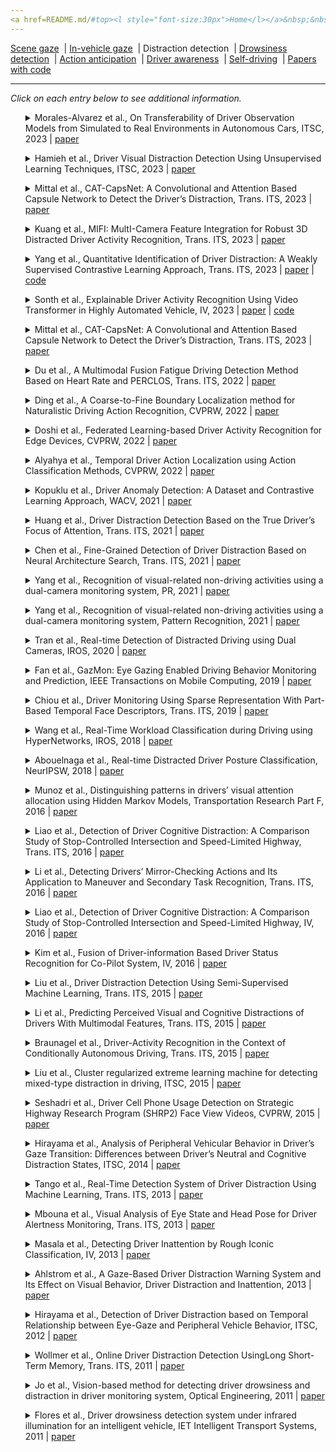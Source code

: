 ```yaml
---
<a href=README.md/#top><l style="font-size:30px">Home</l></a>&nbsp;&nbsp;| <a href=behavioral.md><l style="font-size:30px">Behavioral</l></a>&nbsp;&nbsp;| <l style="font-size:35px">Applications</l>&nbsp;&nbsp;| <a href=datasets.md><l style="font-size:30px">Datasets</l></a>&nbsp;&nbsp;
---
```


[Scene gaze](scene_gaze.md)&nbsp;&nbsp;| [In-vehicle gaze](in-vehicle_gaze.md)&nbsp;&nbsp;| Distraction detection&nbsp;&nbsp;| [Drowsiness detection](drowsiness_detection.md)&nbsp;&nbsp;| [Action anticipation](action_anticipation.md)&nbsp;&nbsp;| [Driver awareness](driver_awareness.md)&nbsp;&nbsp;| [Self-driving](self-driving.md)&nbsp;&nbsp;| [Papers with code](papers_with_code.md)&nbsp;&nbsp;
___
*Click on each entry below to see additional information.*
<ul><a name=2023_ITSC_Morales-Alvarez></a>
<details close>
<summary>Morales-Alvarez et al., On Transferability of Driver Observation Models from Simulated to Real Environments in Autonomous Cars, ITSC, 2023 | <a href=https://doi.org/10.1109/ITSC57777.2023.10422678>paper</a></summary>
<ul>
Dataset(s): <a href=datasets.md#Drive&Act>Drive&Act</a>, private
</ul>
<ul>
<pre>
@inproceedings{2023_ITSC_Morales-Alvarez,
    author = "Morales-Alvarez, Walter and Certad, Novel and Roitberg, Alina and Stiefelhagen, Rainer and Olaverri-Monreal, Cristina",
    booktitle = "2023 IEEE 26th International Conference on Intelligent Transportation Systems (ITSC)",
    organization = "IEEE",
    pages = "3129--3134",
    title = "On Transferability of Driver Observation Models from Simulated to Real Environments in Autonomous Cars",
    year = "2023"
}
</pre>
</ul>
</ul>
<ul><a name=2023_ITSC_Hamieh></a>
<details close>
<summary>Hamieh et al., Driver Visual Distraction Detection Using Unsupervised Learning Techniques, ITSC, 2023 | <a href=https://doi.org/10.1109/ITSC57777.2023.10421874>paper</a></summary>
<ul>
Dataset(s): private
</ul>
<ul>
<pre>
@inproceedings{2023_ITSC_Hamieh,
    author = "Hamieh, Salam and Heiries, Vincent and Al-Osman, Hussein and Godin, Christelle and Aloui, Saifeddine",
    booktitle = "2023 IEEE 26th International Conference on Intelligent Transportation Systems (ITSC)",
    organization = "IEEE",
    pages = "945--950",
    title = "Driver Visual Distraction Detection Using Unsupervised Learning Techniques",
    year = "2023"
}
</pre>
</ul>
</ul>
<ul><a name=2023_T-ITS_Mittal></a>
<details close>
<summary>Mittal et al., CAT-CapsNet: A Convolutional and Attention Based Capsule Network to Detect the Driver’s Distraction, Trans. ITS, 2023 | <a href=https://doi.org/10.1109/TITS.2023.3266113>paper</a></summary>
<ul>
Dataset(s): <a href=datasets.md#AUCD2>AUCD2</a>, Statefarm
</ul>
<ul>
<pre>
@article{2023_T-ITS_Mittal,
    author = "Mittal, Himanshu and Verma, Bindu",
    journal = "IEEE Transactions on Intelligent Transportation Systems",
    publisher = "IEEE",
    title = "CAT-CapsNet: A Convolutional and Attention Based Capsule Network to Detect the Driver’s Distraction",
    year = "2023"
}
</pre>
</ul>
</ul>
<ul><a name=2023_T-ITS_Kuang></a>
<details close>
<summary>Kuang et al., MIFI: MultI-Camera Feature Integration for Robust 3D Distracted Driver Activity Recognition, Trans. ITS, 2023 | <a href=https://doi.org/10.1109/TITS.2023.3304317>paper</a></summary>
<ul>
Dataset(s): <a href=datasets.md#3MDAD>3MDAD</a>
</ul>
<ul>
<pre>
@article{2023_T-ITS_Kuang,
    author = "Kuang, Jian and Li, Wenjing and Li, Fang and Zhang, Jun and Wu, Zhongcheng",
    journal = "IEEE Transactions on Intelligent Transportation Systems",
    publisher = "IEEE",
    title = "MIFI: MultI-Camera Feature Integration for Robust 3D Distracted Driver Activity Recognition",
    year = "2023"
}
</pre>
</ul>
</ul>
<ul><a name=2023_T-ITS_Yang></a>
<details close>
<summary>Yang et al., Quantitative Identification of Driver Distraction: A Weakly Supervised Contrastive Learning Approach, Trans. ITS, 2023 | <a href=https://doi.org/10.1109/TITS.2023.3316203>paper</a> | <a href=https://yanghh.io/Driver-Distraction-Quantification>code</a></summary>
<ul>
Dataset(s): <a href=datasets.md#SAM-DD>SAM-DD</a>
</ul>
<ul>
<pre>
@article{2023_T-ITS_Yang,
    author = "Yang, Haohan and Liu, Haochen and Hu, Zhongxu and Nguyen, Anh-Tu and Guerra, Thierry-Marie and Lv, Chen",
    journal = "IEEE Transactions on Intelligent Transportation Systems",
    publisher = "IEEE",
    title = "Quantitative Identification of Driver Distraction: A Weakly Supervised Contrastive Learning Approach",
    year = "2023"
}
</pre>
</ul>
</ul>
<ul><a name=2023_IV_Sonth></a>
<details close>
<summary>Sonth et al., Explainable Driver Activity Recognition Using Video Transformer in Highly Automated Vehicle, IV, 2023 | <a href=https://doi.org/10.1109/IV55152.2023.10186584>paper</a> | <a href=github.com/VTTI/driver-secondary-action-recognition>code</a></summary>
<ul>
Dataset(s): VTTIMLP01, SHRP2
</ul>
<ul>
<pre>
@inproceedings{2023_IV_Sonth,
    author = "Sonth, Akash and Sarkar, Abhijit and Bhagat, Hirva and Abbott, Lynn",
    booktitle = "2023 IEEE Intelligent Vehicles Symposium (IV)",
    organization = "IEEE",
    pages = "1--8",
    title = "Explainable Driver Activity Recognition Using Video Transformer in Highly Automated Vehicle",
    year = "2023"
}
</pre>
</ul>
</ul>
<ul><a name=2023_T-ITS_Mittal></a>
<details close>
<summary>Mittal et al., CAT-CapsNet: A Convolutional and Attention Based Capsule Network to Detect the Driver’s Distraction, Trans. ITS, 2023 | <a href=https://doi.org/10.1109/TITS.2023.3266113>paper</a></summary>
<ul>
Dataset(s): <a href=datasets.md#SFD>SFD</a>, <a href=datasets.md#AUCD2>AUCD2</a>
</ul>
<ul>
<pre>
@article{2023_T-ITS_Mittal,
    author = "Mittal, Himanshu and Verma, Bindu",
    journal = "IEEE Transactions on Intelligent Transportation Systems",
    publisher = "IEEE",
    title = "CAT-CapsNet: A Convolutional and Attention Based Capsule Network to Detect the Driver’s Distraction",
    year = "2023"
}
</pre>
</ul>
</ul>
<ul><a name=2022_T-ITS_Du></a>
<details close>
<summary>Du et al., A Multimodal Fusion Fatigue Driving Detection Method Based on Heart Rate and PERCLOS, Trans. ITS, 2022 | <a href=https://doi.org/10.1109/TITS.2022.3176973>paper</a></summary>
<ul>
Dataset(s): <a href=datasets.md#RLDD>RLDD</a>
</ul>
<ul>
<pre>
@article{2022_T-ITS_Du,
    author = "Du, Guanglong and Zhang, Linlin and Su, Kang and Wang, Xueqian and Teng, Shaohua and Liu, Peter X",
    journal = "Ieee Transactions on Intelligent Transportation Systems",
    number = "11",
    pages = "21810--21820",
    publisher = "IEEE",
    title = "A multimodal fusion fatigue driving detection method based on heart rate and PERCLOS",
    volume = "23",
    year = "2022"
}
</pre>
</ul>
</ul>
<ul><a name=2022_CVPRW_Ding></a>
<details close>
<summary>Ding et al., A Coarse-to-Fine Boundary Localization method for Naturalistic Driving Action Recognition, CVPRW, 2022 | <a href=https://openaccess.thecvf.com/content/CVPR2022W/AICity/papers/Ding_A_Coarse-To-Fine_Boundary_Localization_Method_for_Naturalistic_Driving_Action_Recognition_CVPRW_2022_paper.pdf>paper</a></summary>
<ul>
Dataset(s): <a href=datasets.md#SynDD1>SynDD1</a>
</ul>
<ul>
<pre>
@article{2022_CVPRW_Ding,
    author = "Du, Guanglong and Zhang, Linlin and Su, Kang and Wang, Xueqian and Teng, Shaohua and Liu, Peter X",
    journal = "Ieee Transactions on Intelligent Transportation Systems",
    number = "11",
    pages = "21810--21820",
    publisher = "IEEE",
    title = "A multimodal fusion fatigue driving detection method based on heart rate and PERCLOS",
    volume = "23",
    year = "2022"
}
</pre>
</ul>
</ul>
<ul><a name=2022_CVPRW_Doshi></a>
<details close>
<summary>Doshi et al., Federated Learning-based Driver Activity Recognition for Edge Devices, CVPRW, 2022 | <a href=https://openaccess.thecvf.com/content/CVPR2022W/AICity/papers/Doshi_Federated_Learning-Based_Driver_Activity_Recognition_for_Edge_Devices_CVPRW_2022_paper.pdf>paper</a></summary>
<ul>
Dataset(s): <a href=datasets.md#SynDD1>SynDD1</a>
</ul>
<ul>
<pre>
@inproceedings{2022_CVPRW_Doshi,
    author = "Doshi, Keval and Yilmaz, Yasin",
    booktitle = "Proceedings of the IEEE/CVF Conference on Computer Vision and Pattern Recognition",
    pages = "3338--3346",
    title = "Federated learning-based driver activity recognition for edge devices",
    year = "2022"
}
</pre>
</ul>
</ul>
<ul><a name=2022_CVPRW_Alyahya></a>
<details close>
<summary>Alyahya et al., Temporal Driver Action Localization using Action Classification Methods, CVPRW, 2022 | <a href=https://openaccess.thecvf.com/content/CVPR2022W/AICity/papers/Alyahya_Temporal_Driver_Action_Localization_Using_Action_Classification_Methods_CVPRW_2022_paper.pdf>paper</a></summary>
<ul>
Dataset(s): <a href=datasets.md#SynDD1>SynDD1</a>
</ul>
<ul>
<pre>
@inproceedings{2022_CVPRW_Alyahya,
    author = "Alyahya, Munirah and Alghannam, Shahad and Alhussan, Taghreed",
    booktitle = "Proceedings of the IEEE/CVF Conference on Computer Vision and Pattern Recognition",
    pages = "3319--3326",
    title = "Temporal Driver Action Localization using Action Classification Methods",
    year = "2022"
}
</pre>
</ul>
</ul>
<ul><a name=2021_WACV_Kopuklu></a>
<details close>
<summary>Kopuklu et al., Driver Anomaly Detection: A Dataset and Contrastive Learning Approach, WACV, 2021 | <a href=https://openaccess.thecvf.com/content/WACV2021/papers/Kopuklu_Driver_Anomaly_Detection_A_Dataset_and_Contrastive_Learning_Approach_WACV_2021_paper.pdf>paper</a></summary>
<ul>
Dataset(s): <a href=datasets.md#DAD>DAD</a>
</ul>
<ul>
<pre>
@inproceedings{2021_WACV_Kopuklu,
    author = "Kopuklu, Okan and Zheng, Jiapeng and Xu, Hang and Rigoll, Gerhard",
    booktitle = "Proceedings of the IEEE/CVF Winter Conference on Applications of Computer Vision",
    pages = "91--100",
    title = "Driver anomaly detection: A dataset and contrastive learning approach",
    year = "2021"
}
</pre>
</ul>
</ul>
<ul><a name=2021_T-ITS_Huang></a>
<details close>
<summary>Huang et al., Driver Distraction Detection Based on the True Driver’s Focus of Attention, Trans. ITS, 2021 | <a href=https://doi.org/10.1109/TITS.2022.3166208>paper</a></summary>
<ul>
Dataset(s): <a href=datasets.md#DADA-2000>DADA-2000</a>, <a href=datasets.md#TrafficSaliency>TrafficSaliency</a>, <a href=datasets.md#BDD-A>BDD-A</a>, <a href=datasets.md#DR(eye)VE>DR(eye)VE</a>, private
</ul>
<ul>
<pre>
@article{2021_T-ITS_Huang,
    author = "Huang, Jianling and Long, Yan and Zhao, Xiaohua",
    journal = "IEEE Transactions on Intelligent Transportation Systems",
    publisher = "IEEE",
    title = "Driver Glance Behavior Modeling Based on Semi-Supervised Clustering and Piecewise Aggregate Representation",
    year = "2021"
}
</pre>
</ul>
</ul>
<ul><a name=2021_T-ITS_Chen></a>
<details close>
<summary>Chen et al., Fine-Grained Detection of Driver Distraction Based on Neural Architecture Search, Trans. ITS, 2021 | <a href=https://doi.org/10.1109/TITS.2021.3055545>paper</a></summary>
<ul>
Dataset(s): <a href=datasets.md#C42CN>C42CN</a>
</ul>
<ul>
<pre>
@article{2021_T-ITS_Chen,
    author = "Chen, Jie and Jiang, YaNan and Huang, ZhiXiang and Guo, XiaoHui and Wu, BoCai and Sun, Long and Wu, Tao",
    journal = "IEEE Transactions on Intelligent Transportation Systems",
    title = "Fine-Grained Detection of Driver Distraction Based on Neural Architecture Search",
    year = "2021"
}
</pre>
</ul>
</ul>
<ul><a name=2021_PR_Yang></a>
<details close>
<summary>Yang et al., Recognition of visual-related non-driving activities using a dual-camera monitoring system, PR, 2021 | <a href=https://doi.org/10.1016/j.patcog.2021.107955>paper</a></summary>
<ul>
Dataset(s): private
</ul>
<ul>
<pre>
@article{2021_PR_Yang,
    author = "Yang, Lichao and Dong, Kuo and Ding, Yan and Brighton, James and Zhan, Zhenfei and Zhao, Yifan",
    journal = "Pattern Recognition",
    pages = "107955",
    title = "Recognition of visual-related non-driving activities using a dual-camera monitoring system",
    volume = "116",
    year = "2021"
}
</pre>
</ul>
</ul>
<ul><a name=2021_PR_Yang></a>
<details close>
<summary>Yang et al., Recognition of visual-related non-driving activities using a dual-camera monitoring system, Pattern Recognition, 2021 | <a href=https://doi.org/10.1016/j.patcog.2021.107955>paper</a></summary>
<ul>
Dataset(s): private
</ul>
<ul>
<pre>
@article{2021_PR_Yang,
    author = "Yang, Lichao and Dong, Kuo and Ding, Yan and Brighton, James and Zhan, Zhenfei and Zhao, Yifan",
    journal = "Pattern Recognition",
    pages = "107955",
    title = "Recognition of visual-related non-driving activities using a dual-camera monitoring system",
    volume = "116",
    year = "2021"
}
</pre>
</ul>
</ul>
<ul><a name=2020_IROS_Tran></a>
<details close>
<summary>Tran et al., Real-time Detection of Distracted Driving using Dual Cameras, IROS, 2020 | <a href=https://doi.org/10.1109/IROS45743.2020.9340921>paper</a></summary>
<ul>
Dataset(s): private
</ul>
<ul>
<pre>
@inproceedings{2020_IROS_Tran,
    author = "Tran, Duy and Do, Ha Manh and Lu, Jiaxing and Sheng, Weihua",
    booktitle = "IROS",
    title = "Real-time Detection of Distracted Driving using Dual Cameras",
    year = "2020"
}
</pre>
</ul>
</ul>
<ul><a name=2019_TMC_Fan></a>
<details close>
<summary>Fan et al., GazMon: Eye Gazing Enabled Driving Behavior Monitoring and Prediction, IEEE Transactions on Mobile Computing, 2019 | <a href=https://doi.org/10.1109/TMC.2019.2962764>paper</a></summary>
<ul>
Dataset(s): private
</ul>
<ul>
<pre>
@article{2019_TMC_Fan,
    author = "Fan, Xiaoyi and Wang, Feng and Song, Danyang and Lu, Yuhe and Liu, Jiangchuan",
    journal = "IEEE Transactions on Mobile Computing",
    title = "{GazMon: Eye Gazing Enabled Driving Behavior Monitoring and Prediction}",
    year = "2019"
}
</pre>
</ul>
</ul>
<ul><a name=2019_T-ITS_Chiou></a>
<details close>
<summary>Chiou et al., Driver Monitoring Using Sparse Representation With Part-Based Temporal Face Descriptors, Trans. ITS, 2019 | <a href=https://doi.org/10.1109/TITS.2019.2892155>paper</a></summary>
<ul>
Dataset(s): <a href=datasets.md#YawDD>YawDD</a>, <a href=datasets.md#DDD>DDD</a>
</ul>
<ul>
<pre>
@article{2019_T-ITS_Chiou,
    author = "Chiou, Chien-Yu and Wang, Wei-Cheng and Lu, Shueh-Chou and Huang, Chun-Rong and Chung, Pau-Choo and Lai, Yun-Yang",
    journal = "IEEE Transactions on Intelligent Transportation Systems",
    number = "1",
    pages = "346--361",
    publisher = "IEEE",
    title = "Driver monitoring using sparse representation with part-based temporal face descriptors",
    volume = "21",
    year = "2019"
}
</pre>
</ul>
</ul>
<ul><a name=2018_IROS_Wang></a>
<details close>
<summary>Wang et al., Real-Time Workload Classification during Driving using HyperNetworks, IROS, 2018 | <a href=https://doi.org/10.1109/IROS.2018.8594305>paper</a></summary>
<ul>
Dataset(s): private
</ul>
<ul>
<pre>
@inproceedings{2018_IROS_Wang,
    author = "Wang, Ruohan and Amadori, Pierluigi V and Demiris, Yiannis",
    booktitle = "IROS",
    title = "Real-time workload classification during driving using hypernetworks",
    year = "2018"
}
</pre>
</ul>
</ul>
<ul><a name=2017_NeurIPS_Abouelnaga></a>
<details close>
<summary>Abouelnaga et al., Real-time Distracted Driver Posture Classification, NeurIPSW, 2018 | <a href=https://arxiv.org/pdf/1706.09498.pdf>paper</a></summary>
<ul>
Dataset(s): AUCDD
</ul>
<ul>
<pre>
@inproceedings{2017_NeurIPS_Abouelnaga,
    author = "Abouelnaga, Yehya and Eraqi, Hesham M. and Moustafa, Mohamed N.",
    booktitle = "NeurIPS Workshop on Machine Learning for Intelligent Transportation Systems",
    title = "eal-time Distracted Driver Posture Classification",
    year = "2017"
}
</pre>
</ul>
</ul>
<ul><a name=2016_TransRes_Munoz></a>
<details close>
<summary>Munoz et al., Distinguishing patterns in drivers’ visual attention allocation using Hidden Markov Models, Transportation Research Part F, 2016 | <a href=https://doi.org/10.1016/j.trf.2016.09.015>paper</a></summary>
<ul>
Dataset(s): private
</ul>
<ul>
<pre>
@article{2016_TransRes_Munoz,
    author = "Mu{\\textasciitilde n}oz, Mauricio and Reimer, Bryan and Lee, Joonbum and Mehler, Bruce and Fridman, Lex",
    journal = "Transportation Research Part F: Traffic Psychology and Behaviour",
    pages = "90--103",
    title = "Distinguishing patterns in drivers’ visual attention allocation using Hidden Markov Models",
    volume = "43",
    year = "2016"
}
</pre>
</ul>
</ul>
<ul><a name=2016_T-ITS_Liao></a>
<details close>
<summary>Liao et al., Detection of Driver Cognitive Distraction: A Comparison Study of Stop-Controlled Intersection and Speed-Limited Highway, Trans. ITS, 2016 | <a href=https://doi.org/10.1109/TITS.2015.2506602>paper</a></summary>
<ul>
Dataset(s): private
</ul>
<ul>
<pre>
@article{2016_T-ITS_Liao,
    author = "Liao, Yuan and Li, Shengbo Eben and Wang, Wenjun and Wang, Ying and Li, Guofa and Cheng, Bo",
    journal = "IEEE Transactions on Intelligent Transportation Systems",
    number = "6",
    pages = "1628--1637",
    publisher = "IEEE",
    title = "Detection of driver cognitive distraction: A comparison study of stop-controlled intersection and speed-limited highway",
    volume = "17",
    year = "2016"
}
</pre>
</ul>
</ul>
<ul><a name=2016_T-ITS_Li></a>
<details close>
<summary>Li et al., Detecting Drivers’ Mirror-Checking Actions and Its Application to Maneuver and Secondary Task Recognition, Trans. ITS, 2016 | <a href=https://doi.org/10.1109/TITS.2015.2493451>paper</a></summary>
<ul>
Dataset(s): private
</ul>
<ul>
<pre>
@article{2016_T-ITS_Li,
    author = "Li, Nanxiang and Busso, Carlos",
    journal = "IEEE Transactions on Intelligent Transportation Systems",
    number = "4",
    pages = "980--992",
    publisher = "IEEE",
    title = "Detecting drivers' mirror-checking actions and its application to maneuver and secondary task recognition",
    volume = "17",
    year = "2015"
}
</pre>
</ul>
</ul>
<ul><a name=2016_IV_Liao></a>
<details close>
<summary>Liao et al., Detection of Driver Cognitive Distraction: A Comparison Study of Stop-Controlled Intersection and Speed-Limited Highway, IV, 2016 | <a href=https://doi.org/10.1109/IVS.2016.7535416>paper</a></summary>
<ul>
Dataset(s): private
</ul>
<ul>
<pre>
@inproceedings{2016_IV_Liao,
    author = "Liao, Yuan and Li, Shengbo Eben and Li, Guofa and Wang, Wenjun and Cheng, Bo and Chen, Fang",
    booktitle = "IV",
    title = "Detection of driver cognitive distraction: An SVM based real-time algorithm and its comparison study in typical driving scenarios",
    year = "2016"
}
</pre>
</ul>
</ul>
<ul><a name=2016_IV_Kim></a>
<details close>
<summary>Kim et al., Fusion of Driver-information Based Driver Status Recognition for Co-Pilot System, IV, 2016 | <a href=https://doi.org/10.1109/IVS.2016.7535573>paper</a></summary>
<ul>
Dataset(s): private
</ul>
<ul>
<pre>
@inproceedings{2016_IV_Kim,
    author = "Kim, Jinwoo and Kim, Kitae and Yoon, Daesub and Koo, Yongbon and Han, Wooyong",
    booktitle = "2016 Ieee Intelligent Vehicles Symposium (iv)",
    organization = "IEEE",
    pages = "1398--1403",
    title = "Fusion of driver-information based driver status recognition for co-pilot system",
    year = "2016"
}
</pre>
</ul>
</ul>
<ul><a name=2015_T-ITS_Liu></a>
<details close>
<summary>Liu et al., Driver Distraction Detection Using Semi-Supervised Machine Learning, Trans. ITS, 2015 | <a href=https://doi.org/10.1109/TITS.2015.2496157>paper</a></summary>
<ul>
Dataset(s): private
</ul>
<ul>
<pre>
@article{2015_T-ITS_Liu,
    author = "Liu, Tianchi and Yang, Yan and Huang, Guang-Bin and Yeo, Yong Kiang and Lin, Zhiping",
    journal = "IEEE Transactions on Intelligent Transportation Systems",
    number = "4",
    pages = "1108--1120",
    title = "Driver distraction detection using semi-supervised machine learning",
    volume = "17",
    year = "2015"
}
</pre>
</ul>
</ul>
<ul><a name=2015_T-ITS_Li></a>
<details close>
<summary>Li et al., Predicting Perceived Visual and Cognitive Distractions of Drivers With Multimodal Features, Trans. ITS, 2015 | <a href=https://doi.org/10.1109/TITS.2014.2324414>paper</a></summary>
<ul>
Dataset(s): private
</ul>
<ul>
<pre>
@article{2015_T-ITS_Li,
    author = "Li, Nanxiang and Busso, Carlos",
    journal = "IEEE Transactions on Intelligent Transportation Systems",
    number = "1",
    pages = "51--65",
    title = "Predicting perceived visual and cognitive distractions of drivers with multimodal features",
    volume = "16",
    year = "2014"
}
</pre>
</ul>
</ul>
<ul><a name=2015_T-ITS_Braunagel></a>
<details close>
<summary>Braunagel et al., Driver-Activity Recognition in the Context of Conditionally Autonomous Driving, Trans. ITS, 2015 | <a href=https://doi.org/10.1109/ITSC.2015.268>paper</a></summary>
<ul>
Dataset(s): private
</ul>
<ul>
<pre>
@inproceedings{2015_T-ITS_Braunagel,
    author = "Braunagel, Christian and Kasneci, Enkelejda and Stolzmann, Wolfgang and Rosenstiel, Wolfgang",
    booktitle = "ITSC",
    title = "Driver-activity recognition in the context of conditionally autonomous driving",
    year = "2015"
}
</pre>
</ul>
</ul>
<ul><a name=2015_ITSC_Liu></a>
<details close>
<summary>Liu et al., Cluster regularized extreme learning machine for detecting mixed-type distraction in driving, ITSC, 2015 | <a href=https://doi.org/10.1109/ITSC.2015.217>paper</a></summary>
<ul>
Dataset(s): private
</ul>
<ul>
<pre>
@inproceedings{2015_ITSC_Liu,
    author = "Liu, Tianchi and Yang, Yan and Huang, Guang-Bin and Lin, Zhiping and Klanner, Felix and Denk, Cornelia and Rasshofer, Ralph H",
    booktitle = "ITSC",
    title = "Cluster regularized extreme learning machine for detecting mixed-type distraction in driving",
    year = "2015"
}
</pre>
</ul>
</ul>
<ul><a name=2015_CVPRW_Seshadri></a>
<details close>
<summary>Seshadri et al., Driver Cell Phone Usage Detection on Strategic Highway Research Program (SHRP2) Face View Videos, CVPRW, 2015 | <a href=https://www.cv-foundation.org/openaccess/content_cvpr_workshops_2015/W11/papers/Seshadri_Driver_Cell_Phone_2015_CVPR_paper.pdf>paper</a></summary>
<ul>
Dataset(s): SHRP2
</ul>
<ul>
<pre>
@inproceedings{2015_CVPRW_Seshadri,
    author = "Seshadri, Keshav and Juefei-Xu, Felix and Pal, Dipan K and Savvides, Marios and Thor, Craig P",
    booktitle = "CVPRW",
    title = "Driver cell phone usage detection on strategic highway research program (shrp2) face view videos",
    year = "2015"
}
</pre>
</ul>
</ul>
<ul><a name=2014_ITSC_Hirayama></a>
<details close>
<summary>Hirayama et al., Analysis of Peripheral Vehicular Behavior in Driver’s Gaze Transition: Differences between Driver’s Neutral and Cognitive Distraction States, ITSC, 2014 | <a href=https://doi.org/10.1109/ITSC.2014.6957813>paper</a></summary>
<ul>
Dataset(s): private
</ul>
<ul>
<pre>
@inproceedings{2014_ITSC_Hirayama,
    author = "Hirayama, Takatsugu and Sato, Shota and Mase, Kenji and Miyajima, Chiyomi and Takeda, Kazuya",
    booktitle = "ITSC",
    title = "Analysis of peripheral vehicular behavior in driver's gaze transition: Differences between driver's neutral and cognitive distraction states",
    year = "2014"
}
</pre>
</ul>
</ul>
<ul><a name=2013_T-ITS_Tango></a>
<details close>
<summary>Tango et al., Real-Time Detection System of Driver Distraction Using Machine Learning, Trans. ITS, 2013 | <a href=https://doi.org/10.1109/TITS.2013.2247760>paper</a></summary>
<ul>
Dataset(s): private
</ul>
<ul>
<pre>
@article{2013_T-ITS_Tango,
    author = "Tango, Fabio and Botta, Marco",
    journal = "IEEE Transactions on Intelligent Transportation Systems",
    number = "2",
    pages = "894--905",
    title = "Real-time detection system of driver distraction using machine learning",
    volume = "14",
    year = "2013"
}
</pre>
</ul>
</ul>
<ul><a name=2013_T-ITS_Mbouna></a>
<details close>
<summary>Mbouna et al., Visual Analysis of Eye State and Head Pose for Driver Alertness Monitoring, Trans. ITS, 2013 | <a href=https://doi.org/10.1109/TITS.2013.2262098>paper</a></summary>
<ul>
Dataset(s): <a href=datasets.md#BU HeadTracking>BU HeadTracking</a>, private
</ul>
<ul>
<pre>
@article{2013_T-ITS_Mbouna,
    author = "Mbouna, Ralph Oyini and Kong, Seong G and Chun, Myung-Geun",
    journal = "IEEE Transactions on Intelligent Transportation Systems",
    number = "3",
    pages = "1462--1469",
    title = "Visual analysis of eye state and head pose for driver alertness monitoring",
    volume = "14",
    year = "2013"
}
</pre>
</ul>
</ul>
<ul><a name=2013_IV_Masala></a>
<details close>
<summary>Masala et al., Detecting Driver Inattention by Rough Iconic Classification, IV, 2013 | <a href=https://doi.org/10.1109/IVS.2013.6629583>paper</a></summary>
<ul>
Dataset(s): private
</ul>
<ul>
<pre>
@inproceedings{2013_IV_Masala,
    author = "Masala, Giovanni Luca and Grosso, Enrico",
    booktitle = "2013 IEEE Intelligent Vehicles Symposium (IV)",
    organization = "IEEE",
    pages = "913--918",
    title = "Detecting driver inattention by rough iconic classification",
    year = "2013"
}
</pre>
</ul>
</ul>
<ul><a name=2013_DDI_Ahlstrom></a>
<details close>
<summary>Ahlstrom et al., A Gaze-Based Driver Distraction Warning System and Its Effect on Visual Behavior, Driver Distraction and Inattention, 2013 | <a href=https://doi.org/10.1201/9781315578156>paper</a></summary>
<ul>
Dataset(s): private
</ul>
<ul>
<pre>
@inbook{2013_DDI_Ahlstrom,
    author = "Kircher, Katja and Ahlstrom, Christer",
    editor = "Regan, Michael and Victor, Trent and Lee, John",
    chapter = "The Driver Distraction Detection Algorithm AttenD",
    pages = "327-348",
    publisher = "Ashgate Publishing Ltd.",
    title = "Driver Distraction and Inattention: Advances in Research and Countermeasures, Volume 1",
    year = "2013"
}
</pre>
</ul>
</ul>
<ul><a name=2012_ITSC_Hirayama></a>
<details close>
<summary>Hirayama et al., Detection of Driver Distraction based on Temporal Relationship between Eye-Gaze and Peripheral Vehicle Behavior, ITSC, 2012 | <a href=https://doi.org/10.1109/ITSC.2012.6338634>paper</a></summary>
<ul>
Dataset(s): private
</ul>
<ul>
<pre>
@inproceedings{2012_ITSC_Hirayama,
    author = "Hirayama, Takatsugu and Mase, Kenji and Takeda, Kazuya",
    booktitle = "ITSC",
    title = "Detection of driver distraction based on temporal relationship between eye-gaze and peripheral vehicle behavior",
    year = "2012"
}
</pre>
</ul>
</ul>
<ul><a name=2011_T-ITS_Wollmer></a>
<details close>
<summary>Wollmer et al., Online Driver Distraction Detection UsingLong Short-Term Memory, Trans. ITS, 2011 | <a href=https://doi.org/10.1109/TITS.2011.2119483>paper</a></summary>
<ul>
Dataset(s): private
</ul>
<ul>
<pre>
@article{2011_T-ITS_Wollmer,
    author = {Wollmer, Martin and Blaschke, Christoph and Schindl, Thomas and Schuller, Bj{\"o}rn and Farber, Berthold and Mayer, Stefan and Trefflich, Benjamin},
    journal = "IEEE Transactions on Intelligent Transportation Systems",
    number = "2",
    pages = "574--582",
    title = "Online driver distraction detection using long short-term memory",
    volume = "12",
    year = "2011"
}
</pre>
</ul>
</ul>
<ul><a name=2011_OptEng_Jo></a>
<details close>
<summary>Jo et al., Vision-based method for detecting driver drowsiness and distraction in driver monitoring system, Optical Engineering, 2011 | <a href=https://doi.org/10.1117/1.3657506>paper</a></summary>
<ul>
Dataset(s): private
</ul>
<ul>
<pre>
@article{2011_OptEng_Jo,
    author = "Jo, Jaeik and Lee, Sung Joo and Kim, Jaihie and Jung, Ho Gi and Park, Kang Ryoung",
    journal = "Optical Engineering",
    number = "12",
    pages = "127202",
    title = "Vision-based method for detecting driver drowsiness and distraction in driver monitoring system",
    volume = "50",
    year = "2011"
}
</pre>
</ul>
</ul>
<ul><a name=2011_IET_Flores></a>
<details close>
<summary>Flores et al., Driver drowsiness detection system under infrared illumination for an intelligent vehicle, IET Intelligent Transport Systems, 2011 | <a href=https://doi.org/10.1049/iet-its.2009.0090>paper</a></summary>
<ul>
Dataset(s): private
</ul>
<ul>
<pre>
@article{2011_IET_Flores,
    author = "Flores, Marco Javier and Armingol, J Ma and de la Escalera, Arturo",
    journal = "IET Intelligent Transport Systems",
    number = "4",
    pages = "241--251",
    publisher = "IET",
    title = "Driver drowsiness detection system under infrared illumination for an intelligent vehicle",
    volume = "5",
    year = "2011"
}
</pre>
</ul>
</ul>

